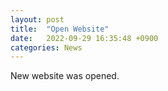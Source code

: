 ```yaml
---
layout: post
title:  "Open Website"
date:   2022-09-29 16:35:48 +0900
categories: News
---
```

New website was opened.
